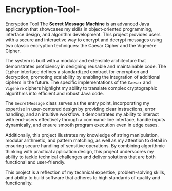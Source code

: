 # Encryption-Tool-
Encryption Tool
The **Secret Message Machine** is an advanced Java application that showcases my skills in object-oriented programming, interface design, and algorithm development. This project provides users with a secure and interactive way to encrypt and decrypt messages using two classic encryption techniques: the Caesar Cipher and the Vigenère Cipher. 

The system is built with a modular and extensible architecture that demonstrates proficiency in designing reusable and maintainable code. The `Cipher` interface defines a standardized contract for encryption and decryption, promoting scalability by enabling the integration of additional ciphers in the future. The specific implementations of the `Caesar` and `Vigenère` ciphers highlight my ability to translate complex cryptographic algorithms into efficient and robust Java code.

The `SecretMessage` class serves as the entry point, incorporating my expertise in user-centered design by providing clear instructions, error handling, and an intuitive workflow. It demonstrates my ability to interact with end-users effectively through a command-line interface, handle inputs dynamically, and ensure smooth program execution even in edge cases.

Additionally, this project illustrates my knowledge of string manipulation, modular arithmetic, and pattern matching, as well as my attention to detail in ensuring secure handling of sensitive operations. By combining algorithmic thinking with practical application design, this project underscores my ability to tackle technical challenges and deliver solutions that are both functional and user-friendly. 

This project is a reflection of my technical expertise, problem-solving skills, and ability to build software that adheres to high standards of quality and functionality.
